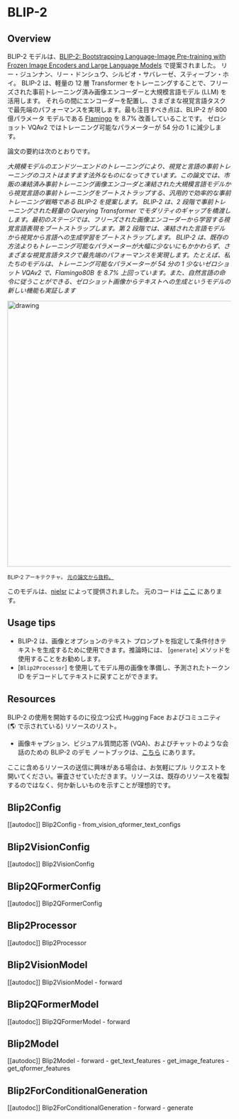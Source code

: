 <!--Copyright 2023 The HuggingFace Team. All rights reserved.

Licensed under the Apache License, Version 2.0 (the "License"); you may not use this file except in compliance with
the License. You may obtain a copy of the License at

http://www.apache.org/licenses/LICENSE-2.0

Unless required by applicable law or agreed to in writing, software distributed under the License is distributed on
an "AS IS" BASIS, WITHOUT WARRANTIES OR CONDITIONS OF ANY KIND, either express or implied. See the License for the
specific language governing permissions and limitations under the License.

⚠️ Note that this file is in Markdown but contain specific syntax for our doc-builder (similar to MDX) that may not be
rendered properly in your Markdown viewer.

-->

# BLIP-2

## Overview

BLIP-2 モデルは、[BLIP-2: Bootstrapping Language-Image Pre-training with Frozen Image Encoders and Large Language Models](https://arxiv.org/abs/2301.12597) で提案されました。
リー・ジュンナン、リー・ドンシュウ、シルビオ・サバレーゼ、スティーブン・ホイ。 BLIP-2 は、軽量の 12 層 Transformer をトレーニングすることで、フリーズされた事前トレーニング済み画像エンコーダーと大規模言語モデル (LLM) を活用します。
それらの間にエンコーダーを配置し、さまざまな視覚言語タスクで最先端のパフォーマンスを実現します。最も注目すべき点は、BLIP-2 が 800 億パラメータ モデルである [Flamingo](https://arxiv.org/abs/2204.14198) を 8.7% 改善していることです。
ゼロショット VQAv2 ではトレーニング可能なパラメーターが 54 分の 1 に減少します。

論文の要約は次のとおりです。

*大規模モデルのエンドツーエンドのトレーニングにより、視覚と言語の事前トレーニングのコストはますます法外なものになってきています。この論文では、市販の凍結済み事前トレーニング画像エンコーダと凍結された大規模言語モデルから視覚言語の事前トレーニングをブートストラップする、汎用的で効率的な事前トレーニング戦略である BLIP-2 を提案します。 BLIP-2 は、2 段階で事前トレーニングされた軽量の Querying Transformer でモダリティのギャップを橋渡しします。最初のステージでは、フリーズされた画像エンコーダーから学習する視覚言語表現をブートストラップします。第 2 段階では、凍結された言語モデルから視覚から言語への生成学習をブートストラップします。 BLIP-2 は、既存の方法よりもトレーニング可能なパラメーターが大幅に少ないにもかかわらず、さまざまな視覚言語タスクで最先端のパフォーマンスを実現します。たとえば、私たちのモデルは、トレーニング可能なパラメーターが 54 分の 1 少ないゼロショット VQAv2 で、Flamingo80B を 8.7% 上回っています。また、自然言語の命令に従うことができる、ゼロショット画像からテキストへの生成というモデルの新しい機能も実証します*

<img src="https://huggingface.co/datasets/huggingface/documentation-images/resolve/main/transformers/model_doc/blip2_architecture.jpg"
alt="drawing" width="600"/> 

<small> BLIP-2 アーキテクチャ。 <a href="https://arxiv.org/abs/2301.12597">元の論文から抜粋。</a> </small>

このモデルは、[nielsr](https://huggingface.co/nielsr) によって提供されました。
元のコードは [ここ](https://github.com/salesforce/LAVIS/tree/5ee63d688ba4cebff63acee04adaef2dee9af207) にあります。

## Usage tips

- BLIP-2 は、画像とオプションのテキスト プロンプトを指定して条件付きテキストを生成するために使用できます。推論時には、 [`generate`] メソッドを使用することをお勧めします。
- [`Blip2Processor`] を使用してモデル用の画像を準備し、予測されたトークン ID をデコードしてテキストに戻すことができます。

## Resources

BLIP-2 の使用を開始するのに役立つ公式 Hugging Face およびコミュニティ (🌎 で示されている) リソースのリスト。

- 画像キャプション、ビジュアル質問応答 (VQA)、およびチャットのような会話のための BLIP-2 のデモ ノートブックは、[こちら](https://github.com/NielsRogge/Transformers-Tutorials/tree/master/BLIP-2) にあります。

ここに含めるリソースの送信に興味がある場合は、お気軽にプル リクエストを開いてください。審査させていただきます。リソースは、既存のリソースを複製するのではなく、何か新しいものを示すことが理想的です。

## Blip2Config

[[autodoc]] Blip2Config
    - from_vision_qformer_text_configs

## Blip2VisionConfig

[[autodoc]] Blip2VisionConfig

## Blip2QFormerConfig

[[autodoc]] Blip2QFormerConfig

## Blip2Processor

[[autodoc]] Blip2Processor

## Blip2VisionModel

[[autodoc]] Blip2VisionModel
    - forward

## Blip2QFormerModel

[[autodoc]] Blip2QFormerModel
    - forward

## Blip2Model

[[autodoc]] Blip2Model
    - forward
    - get_text_features
    - get_image_features
    - get_qformer_features

## Blip2ForConditionalGeneration

[[autodoc]] Blip2ForConditionalGeneration
    - forward
    - generate